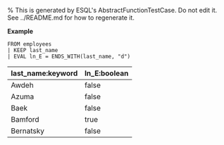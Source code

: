 % This is generated by ESQL's AbstractFunctionTestCase. Do not edit it. See ../README.md for how to regenerate it.

**Example**

```esql
FROM employees
| KEEP last_name
| EVAL ln_E = ENDS_WITH(last_name, "d")
```

| last_name:keyword | ln_E:boolean |
| --- | --- |
| Awdeh | false |
| Azuma | false |
| Baek | false |
| Bamford | true |
| Bernatsky | false |


